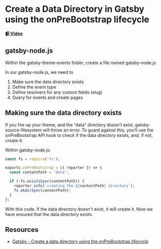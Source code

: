 # Create a Data Directory in Gatsby using the onPreBootstrap lifecycle

**[📹 Video](https://egghead.io/lessons/gatsby-create-a-data-directory-in-gatsby-using-the-onprebootstrap-lifecycle)**

## gatsby-node.js
Within the gatsby-theme-events folder, create a file named gatsby-node.js

In our gatsby-node.js, we need to
1. Make sure the data directory exists
2. Define the event type
3. Define resolvers for any custom fields (slug)
4. Query for events and create pages

## Making sure the data directory exists
If you fire up your theme, and the “data” directory doesn’t exist, gatsby-source-filesystem will throw an error. To guard against this, you’ll use the onPreBootstrap API hook to check if the data directory exists, and, if not, create it:


Within gatsby-node.js:
```javascript
const fs = require('fs');

exports.onPreBootstrap = ({ reporter }) => {
  const contentPath = 'data';

  if (!fs.existsSync(contentPath)) {
    reporter.info(`creating the ${contentPath} directory`);
    fs.mkdirSync(contentPath);
  }
};
```
With this code, if the data directory doesn't exist, it will create it. Now we have ensured that the data directory exists.


## Resources
- [Gatsby - Create a data directory using the onPreBootstrap lifecycle](https://www.gatsbyjs.org/tutorial/building-a-theme/#create-a-data-directory-using-the-onprebootstrap-lifecycle)
